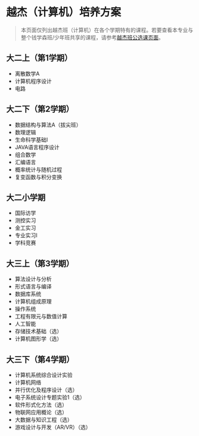 # 越杰（计算机）培养方案
> 本页面仅列出越杰班（计算机）在各个学期特有的课程。若要查看本专业与整个钱学森班/少年班共享的课程，请参考[越杰班公选课页面](/program/yuejie)。

## 大二上（第1学期）
- 离散数学A
- 计算机程序设计
- 电路

## 大二下（第2学期）
- 数据结构与算法A（拔尖班）
- 数理逻辑
- 生命科学基础Ⅰ
- JAVA语言程序设计
- 组合数学
- 汇编语言
- 概率统计与随机过程
- 复变函数与积分变换

## 大二小学期
- 国际访学
- 测控实习
- 金工实习
- 专业实习Ⅰ
- 学科竞赛

## 大三上（第3学期）
- 算法设计与分析
- 形式语言与编译
- 数据库系统
- 计算机组成原理
- 操作系统
- 工程有限元与数值计算
- 人工智能
- 存储技术基础（选）
- 计算机图形学（选）

## 大三下（第4学期）
- 计算机系统综合设计实验
- 计算机网络
- 并行优化及程序设计（选）
- 电子系统设计专题实验1（选）
- 软件形式化方法（选）
- 物联网应用概论（选）
- 大数据与知识工程（选）
- 游戏设计与开发（AR/VR）（选）
